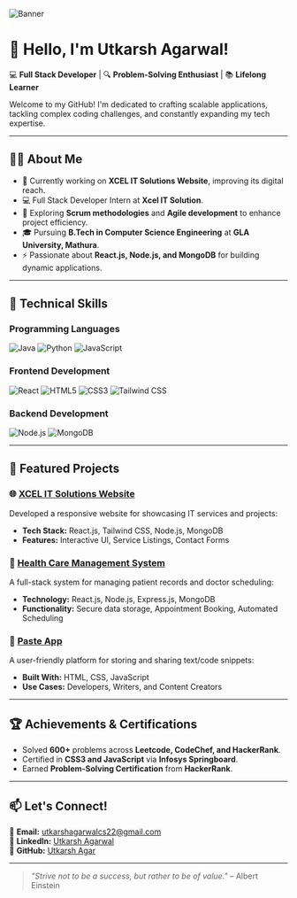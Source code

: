![Banner](https://media3.giphy.com/media/v1.Y2lkPTc5MGI3NjExajl3a2E2ZTNtYzl3dmFhMzJjOW5kbnBlNTBkYnRkOHVhcG1qZjBqZiZlcD12MV9pbnRlcm5hbF9naWZfYnlfaWQmY3Q9Zw/L1R1tvI9svkIWwpVYr/giphy.gif)

# 👋 Hello, I'm Utkarsh Agarwal!

💻 **Full Stack Developer** | 🔍 **Problem-Solving Enthusiast** | 📚 **Lifelong Learner**

Welcome to my GitHub! I'm dedicated to crafting scalable applications, tackling complex coding challenges, and constantly expanding my tech expertise.

---

## 👨‍💻 About Me
- 🎯 Currently working on **XCEL IT Solutions Website**, improving its digital reach.
- 💻 Full Stack Developer Intern at **Xcel IT Solution**.
- 📖 Exploring **Scrum methodologies** and **Agile development** to enhance project efficiency.
- 🎓 Pursuing **B.Tech in Computer Science Engineering** at **GLA University, Mathura**.
- ⚡ Passionate about **React.js, Node.js, and MongoDB** for building dynamic applications.

---

## 🚀 Technical Skills
### Programming Languages
![Java](https://img.shields.io/badge/Java-007396?style=for-the-badge&logo=java&logoColor=white)
![Python](https://img.shields.io/badge/Python-3776AB?style=for-the-badge&logo=python&logoColor=white)
![JavaScript](https://img.shields.io/badge/JavaScript-F7DF1E?style=for-the-badge&logo=javascript&logoColor=black)

### Frontend Development
![React](https://img.shields.io/badge/React-61DAFB?style=for-the-badge&logo=react&logoColor=white)
![HTML5](https://img.shields.io/badge/HTML5-E34F26?style=for-the-badge&logo=html5&logoColor=white)
![CSS3](https://img.shields.io/badge/CSS3-1572B6?style=for-the-badge&logo=css3&logoColor=white)
![Tailwind CSS](https://img.shields.io/badge/TailwindCSS-38B2AC?style=for-the-badge&logo=tailwind-css&logoColor=white)

### Backend Development
![Node.js](https://img.shields.io/badge/Node.js-339933?style=for-the-badge&logo=nodedotjs&logoColor=white)
![MongoDB](https://img.shields.io/badge/MongoDB-4EA94B?style=for-the-badge&logo=mongodb&logoColor=white)

---

## 💼 Featured Projects
### 🌐 [XCEL IT Solutions Website](#)
Developed a responsive website for showcasing IT services and projects:
- **Tech Stack:** React.js, Tailwind CSS, Node.js, MongoDB
- **Features:** Interactive UI, Service Listings, Contact Forms

### 🏥 [Health Care Management System](#)
A full-stack system for managing patient records and doctor scheduling:
- **Technology:** React.js, Node.js, Express.js, MongoDB
- **Functionality:** Secure data storage, Appointment Booking, Automated Scheduling

### 📄 [Paste App](#)
A user-friendly platform for storing and sharing text/code snippets:
- **Built With:** HTML, CSS, JavaScript
- **Use Cases:** Developers, Writers, and Content Creators

---

## 🏆 Achievements & Certifications
- Solved **600+** problems across **Leetcode, CodeChef, and HackerRank**.
- Certified in **CSS3 and JavaScript** via **Infosys Springboard**.
- Earned **Problem-Solving Certification** from **HackerRank**.

---

## 📫 Let's Connect!
📩 **Email:** utkarshagarwalcs22@gmail.com  
🔗 **LinkedIn:** [Utkarsh Agarwal](https://www.linkedin.com/in/utkarsh-agarwal-583264280)  
🐙 **GitHub:** [Utkarsh Agar](https://github.com/Utkarshagar)  

---

> *"Strive not to be a success, but rather to be of value."* – Albert Einstein
